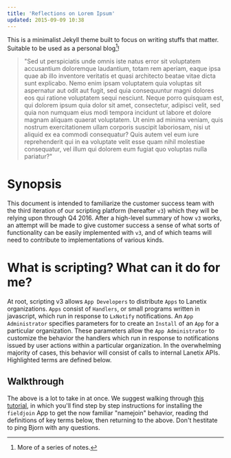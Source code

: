 ```yaml
---
title: 'Reflections on Lorem Ipsum'
updated: 2015-09-09 10:38
---
```


This is a minimalist Jekyll theme built to focus on writing stuffs that matter. Suitable to be used as a personal blog[^whatblog]!

> "Sed ut perspiciatis unde omnis iste natus error sit voluptatem accusantium doloremque laudantium, totam rem aperiam, eaque ipsa quae ab illo inventore veritatis et quasi architecto beatae vitae dicta sunt explicabo. Nemo enim ipsam voluptatem quia voluptas sit aspernatur aut odit aut fugit, sed quia consequuntur magni dolores eos qui ratione voluptatem sequi nesciunt. Neque porro quisquam est, qui dolorem ipsum quia dolor sit amet, consectetur, adipisci velit, sed quia non numquam eius modi tempora incidunt ut labore et dolore magnam aliquam quaerat voluptatem. Ut enim ad minima veniam, quis nostrum exercitationem ullam corporis suscipit laboriosam, nisi ut aliquid ex ea commodi consequatur? Quis autem vel eum iure reprehenderit qui in ea voluptate velit esse quam nihil molestiae consequatur, vel illum qui dolorem eum fugiat quo voluptas nulla pariatur?"

# Synopsis

This document is intended to familiarize the customer success team with the third iteration of our scripting platform (hereafter `v3`) which they will be relying upon through Q4 2016. After a high-level summary of how `v3` works, an attempt will be made to give customer success a sense of what sorts of functionality can be easily implemented with `v3`, and of which teams will need to contribute to implementations of various kinds.

# What is scripting? What can it do for me?

At root, scripting v3 allows `App Developers` to distribute `Apps` to Lanetix organizations. `Apps` consist of `Handlers`, or small programs written in javascript, which run in response to `LxNotify` notifications. An `App Administrator` specifies parameters for to create an `Install` of an `App` for a particular organization. These parameters allow the `App Administrator` to customize the behavior the handlers which run in response to notifications issued by user actions within a particular organization. In the overwhelming majority of cases, this behavior will consist of calls to internal Lanetix APIs. Highlighted terms are defined below.

## Walkthrough

The above is a lot to take in at once. We suggest walking through [this tutorial](http://imgur.com/a/O4baj), in which you'll find step by step instructions for installing the `fieldjoin` App to get the now familiar "namejoin" behavior, reading thd definitions of key terms below, then returning to the above. Don't hestitate to ping Bjorn with any questions.

[^whatblog]: More of a series of notes.
